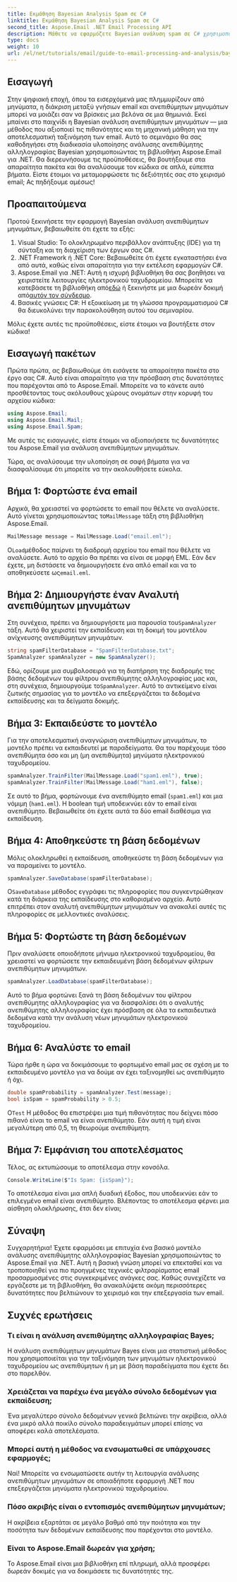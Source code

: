```yaml
---
title: Εκμάθηση Bayesian Analysis Spam σε C#
linktitle: Εκμάθηση Bayesian Analysis Spam σε C#
second_title: Aspose.Email .NET Email Processing API
description: Μάθετε να εφαρμόζετε Bayesian ανάλυση spam σε C# χρησιμοποιώντας το Aspose.Email. Βήμα προς βήμα μάθημα με πληροφορίες κώδικα για αποτελεσματικό φιλτράρισμα email.
type: docs
weight: 10
url: /el/net/tutorials/email/guide-to-email-processing-and-analysis/bayesian-spam-analysis-in-csharp/
---
```

## Εισαγωγή

Στην ψηφιακή εποχή, όπου τα εισερχόμενά μας πλημμυρίζουν από μηνύματα, η διάκριση μεταξύ γνήσιων email και ανεπιθύμητων μηνυμάτων μπορεί να μοιάζει σαν να βρίσκεις μια βελόνα σε μια θημωνιά. Εκεί μπαίνει στο παιχνίδι η Bayesian ανάλυση ανεπιθύμητων μηνυμάτων — μια μέθοδος που αξιοποιεί τις πιθανότητες και τη μηχανική μάθηση για την αποτελεσματική ταξινόμηση των email. Αυτό το σεμινάριο θα σας καθοδηγήσει στη διαδικασία υλοποίησης ανάλυσης ανεπιθύμητης αλληλογραφίας Bayesian χρησιμοποιώντας τη βιβλιοθήκη Aspose.Email για .NET. Θα διερευνήσουμε τις προϋποθέσεις, θα βουτήξουμε στα απαραίτητα πακέτα και θα αναλύσουμε τον κώδικα σε απλά, εύπεπτα βήματα. Είστε έτοιμοι να μεταμορφώσετε τις δεξιότητές σας στο χειρισμό email; Ας πηδήξουμε αμέσως!

## Προαπαιτούμενα

Προτού ξεκινήσετε την εφαρμογή Bayesian ανάλυση ανεπιθύμητων μηνυμάτων, βεβαιωθείτε ότι έχετε τα εξής:

1. Visual Studio: Το ολοκληρωμένο περιβάλλον ανάπτυξης (IDE) για τη σύνταξη και τη διαχείριση των έργων σας C#.
2. .NET Framework ή .NET Core: Βεβαιωθείτε ότι έχετε εγκαταστήσει ένα από αυτά, καθώς είναι απαραίτητα για την εκτέλεση εφαρμογών C#.
3. Aspose.Email για .NET: Αυτή η ισχυρή βιβλιοθήκη θα σας βοηθήσει να χειριστείτε λειτουργίες ηλεκτρονικού ταχυδρομείου. Μπορείτε να κατεβάσετε τη βιβλιοθήκη από[εδώ](https://releases.aspose.com/email/net/) ή ξεκινήστε με μια δωρεάν δοκιμή από[αυτόν τον σύνδεσμο](https://releases.aspose.com/).
4. Βασικές γνώσεις C#: Η εξοικείωση με τη γλώσσα προγραμματισμού C# θα διευκολύνει την παρακολούθηση αυτού του σεμιναρίου.

Μόλις έχετε αυτές τις προϋποθέσεις, είστε έτοιμοι να βουτήξετε στον κώδικα!

## Εισαγωγή πακέτων

Πρώτα πρώτα, ας βεβαιωθούμε ότι εισάγετε τα απαραίτητα πακέτα στο έργο σας C#. Αυτό είναι απαραίτητο για την πρόσβαση στις δυνατότητες που παρέχονται από το Aspose.Email. Μπορείτε να το κάνετε αυτό προσθέτοντας τους ακόλουθους χώρους ονομάτων στην κορυφή του αρχείου κώδικα:

```csharp
using Aspose.Email;
using Aspose.Email.Mail;
using Aspose.Email.Spam;
```

Με αυτές τις εισαγωγές, είστε έτοιμοι να αξιοποιήσετε τις δυνατότητες του Aspose.Email για ανάλυση ανεπιθύμητων μηνυμάτων.

Τώρα, ας αναλύσουμε την υλοποίηση σε σαφή βήματα για να διασφαλίσουμε ότι μπορείτε να την ακολουθήσετε εύκολα.

## Βήμα 1: Φορτώστε ένα email

 Αρχικά, θα χρειαστεί να φορτώσετε το email που θέλετε να αναλύσετε. Αυτό γίνεται χρησιμοποιώντας το`MailMessage` τάξη στη βιβλιοθήκη Aspose.Email. 

```csharp
MailMessage message = MailMessage.Load("email.eml");
```

 Ο`Load`μέθοδος παίρνει τη διαδρομή αρχείου του email που θέλετε να αναλύσετε. Αυτό το αρχείο θα πρέπει να είναι σε μορφή EML. Εάν δεν έχετε, μη διστάσετε να δημιουργήσετε ένα απλό email και να το αποθηκεύσετε ως`email.eml`.

## Βήμα 2: Δημιουργήστε έναν Αναλυτή ανεπιθύμητων μηνυμάτων

 Στη συνέχεια, πρέπει να δημιουργήσετε μια παρουσία του`SpamAnalyzer` τάξη. Αυτό θα χειριστεί την εκπαίδευση και τη δοκιμή του μοντέλου ανίχνευσης ανεπιθύμητων μηνυμάτων.

```csharp
string spamFilterDatabase = "SpamFilterDatabase.txt";
SpamAnalyzer spamAnalyzer = new SpamAnalyzer();
```

 Εδώ, ορίζουμε μια συμβολοσειρά για τη διατήρηση της διαδρομής της βάσης δεδομένων του φίλτρου ανεπιθύμητης αλληλογραφίας μας και, στη συνέχεια, δημιουργούμε το`SpamAnalyzer`. Αυτό το αντικείμενο είναι ζωτικής σημασίας για το μοντέλο να επεξεργάζεται τα δεδομένα εκπαίδευσης και τα δείγματα δοκιμής.

## Βήμα 3: Εκπαιδεύστε το μοντέλο

Για την αποτελεσματική αναγνώριση ανεπιθύμητων μηνυμάτων, το μοντέλο πρέπει να εκπαιδευτεί με παραδείγματα. Θα του παρέχουμε τόσο ανεπιθύμητα όσο και μη (μη ανεπιθύμητα) μηνύματα ηλεκτρονικού ταχυδρομείου.

```csharp
spamAnalyzer.TrainFilter(MailMessage.Load("spam1.eml"), true);
spamAnalyzer.TrainFilter(MailMessage.Load("ham1.eml"), false);
```

Σε αυτό το βήμα, φορτώνουμε ένα ανεπιθύμητο email (`spam1.eml`) και μια νόμιμη (`ham1.eml`). Η boolean τιμή υποδεικνύει εάν το email είναι ανεπιθύμητο. Βεβαιωθείτε ότι έχετε αυτά τα δύο email διαθέσιμα για εκπαίδευση.

## Βήμα 4: Αποθηκεύστε τη βάση δεδομένων

Μόλις ολοκληρωθεί η εκπαίδευση, αποθηκεύστε τη βάση δεδομένων για να παραμείνει το μοντέλο.

```csharp
spamAnalyzer.SaveDatabase(spamFilterDatabase);
```

 Ο`SaveDatabase` μέθοδος εγγράφει τις πληροφορίες που συγκεντρώθηκαν κατά τη διάρκεια της εκπαίδευσης στο καθορισμένο αρχείο. Αυτό επιτρέπει στον αναλυτή ανεπιθύμητων μηνυμάτων να ανακαλεί αυτές τις πληροφορίες σε μελλοντικές αναλύσεις.

## Βήμα 5: Φορτώστε τη βάση δεδομένων

Πριν αναλύσετε οποιοδήποτε μήνυμα ηλεκτρονικού ταχυδρομείου, θα χρειαστεί να φορτώσετε την εκπαιδευμένη βάση δεδομένων φίλτρων ανεπιθύμητων μηνυμάτων.

```csharp
spamAnalyzer.LoadDatabase(spamFilterDatabase);
```

Αυτό το βήμα φορτώνει ξανά τη βάση δεδομένων του φίλτρου ανεπιθύμητης αλληλογραφίας για να διασφαλίσει ότι ο αναλυτής ανεπιθύμητης αλληλογραφίας έχει πρόσβαση σε όλα τα εκπαιδευτικά δεδομένα κατά την ανάλυση νέων μηνυμάτων ηλεκτρονικού ταχυδρομείου.

## Βήμα 6: Αναλύστε το email

Τώρα ήρθε η ώρα να δοκιμάσουμε το φορτωμένο email μας σε σχέση με το εκπαιδευμένο μοντέλο για να δούμε αν έχει ταξινομηθεί ως ανεπιθύμητο ή όχι. 

```csharp
double spamProbability = spamAnalyzer.Test(message);
bool isSpam = spamProbability > 0.5;
```

 Ο`Test` Η μέθοδος θα επιστρέψει μια τιμή πιθανότητας που δείχνει πόσο πιθανό είναι το email να είναι ανεπιθύμητο. Εάν αυτή η τιμή είναι μεγαλύτερη από 0,5, τη θεωρούμε ανεπιθύμητη.

## Βήμα 7: Εμφάνιση του αποτελέσματος

Τέλος, ας εκτυπώσουμε το αποτέλεσμα στην κονσόλα.

```csharp
Console.WriteLine($"Is Spam: {isSpam}");
```

Το αποτέλεσμα είναι μια απλή δυαδική έξοδος, που υποδεικνύει εάν το επιλεγμένο email είναι ανεπιθύμητο. Βλέποντας το αποτέλεσμα φέρνει μια αίσθηση ολοκλήρωσης, έτσι δεν είναι;

## Σύναψη

Συγχαρητήρια! Έχετε εφαρμόσει με επιτυχία ένα βασικό μοντέλο ανάλυσης ανεπιθύμητης αλληλογραφίας Bayesian χρησιμοποιώντας το Aspose.Email για .NET. Αυτή η βασική γνώση μπορεί να επεκταθεί και να τροποποιηθεί για πιο προηγμένες τεχνικές φιλτραρίσματος email προσαρμοσμένες στις συγκεκριμένες ανάγκες σας. Καθώς συνεχίζετε να εργάζεστε με τη βιβλιοθήκη, θα ανακαλύψετε ακόμη περισσότερες δυνατότητες που βελτιώνουν το χειρισμό και την επεξεργασία των email.

## Συχνές ερωτήσεις 

### Τι είναι η ανάλυση ανεπιθύμητης αλληλογραφίας Bayes;
Η ανάλυση ανεπιθύμητων μηνυμάτων Bayes είναι μια στατιστική μέθοδος που χρησιμοποιείται για την ταξινόμηση των μηνυμάτων ηλεκτρονικού ταχυδρομείου ως ανεπιθύμητων ή μη με βάση παραδείγματα που έχετε δει στο παρελθόν.

### Χρειάζεται να παρέχω ένα μεγάλο σύνολο δεδομένων για εκπαίδευση;
Ένα μεγαλύτερο σύνολο δεδομένων γενικά βελτιώνει την ακρίβεια, αλλά ένα μικρό αλλά ποικίλο σύνολο παραδειγμάτων μπορεί επίσης να αποφέρει καλά αποτελέσματα.

### Μπορεί αυτή η μέθοδος να ενσωματωθεί σε υπάρχουσες εφαρμογές;
Ναί! Μπορείτε να ενσωματώσετε αυτήν τη λειτουργία ανάλυσης ανεπιθύμητων μηνυμάτων σε οποιαδήποτε εφαρμογή .NET που επεξεργάζεται μηνύματα ηλεκτρονικού ταχυδρομείου.

### Πόσο ακριβής είναι ο εντοπισμός ανεπιθύμητων μηνυμάτων;
Η ακρίβεια εξαρτάται σε μεγάλο βαθμό από την ποιότητα και την ποσότητα των δεδομένων εκπαίδευσης που παρέχονται στο μοντέλο.

### Είναι το Aspose.Email δωρεάν για χρήση;
Το Aspose.Email είναι μια βιβλιοθήκη επί πληρωμή, αλλά προσφέρει δωρεάν δοκιμές για να δοκιμάσετε τις δυνατότητές της.
